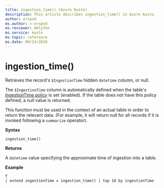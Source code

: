 ```yaml
---
title: ingestion_time() (Azure Kusto)
description: This article describes ingestion_time() in Azure Kusto.
author: orspod
ms.author: v-orspod
ms.reviewer: mblythe
ms.service: kusto
ms.topic: reference
ms.date: 09/24/2018
---
```

# ingestion_time()

Retrieves the record's `$IngestionTime` hidden `datetime` column, or null.

The `$IngestionTime` column is automatically defined when the table's
[IngestionTime policy](https://kusdoc2.azurewebsites.net/docs/concepts/ingestiontimepolicy.html) is set (enabled).
If the table does not have this policy defined, a null value is returned.

This function must be used in the context of an actual table in order
to return the relevant data. (For example, it will return null for all records
if it is invoked following a `summarize` operator).

**Syntax**

 `ingestion_time()`

**Returns**

A `datetime` value specifying the approximate time of ingestion into a table.

**Example**

```kusto
T 
| extend ingestionTime = ingestion_time() | top 10 by ingestionTime
```